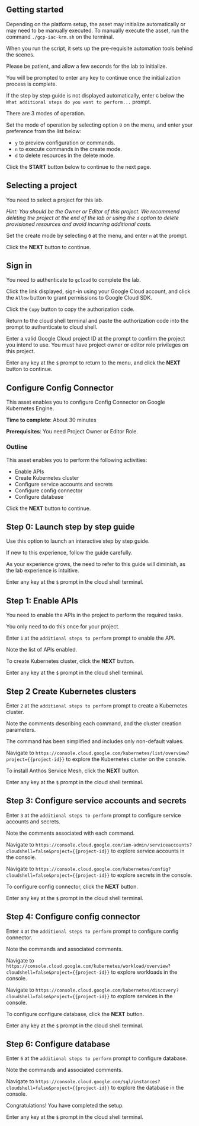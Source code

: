 ## Getting started

Depending on the platform setup, the asset may initialize automatically or may need to be manually executed. To manually execute the asset, run the command `./gcp-iac-krm.sh` on the terminal.

When you run the script, it sets up the pre-requisite automation tools behind the scenes. 

Please be patient, and allow a few seconds for the lab to initialize. 

You will be prompted to enter any key to continue once the initialization process is complete.

If the step by step guide is not displayed automatically, enter `G` below the `What additional steps do you want to perform...` prompt.

There are 3 modes of operation. 

Set the mode of operation by selecting option `0` on the menu, and enter your preference from the list below:

- `y` to preview configuration or commands.
- `n` to execute commands in the create mode.
- `d` to delete resources in the delete mode.

Click the **START** button below to continue to the next page.

## Selecting a project

You need to select a project for this lab.

*Hint: You should be the Owner or Editor of this project. We recommend deleting the project at the end of the lab or using the `d` option to delete provisioned resources and avoid incurring additional costs.*

Set the create mode by selecting `0` at the menu, and enter `n` at the prompt.

Click the **NEXT** button to continue.

## Sign in

You need to authenticate to `gcloud` to complete the lab.

Click the link displayed, sign-in using your Google Cloud account, and click the `Allow` button to grant permissions to Google Cloud SDK. 

Click the `Copy` button to copy the authorization code. 

Return to the cloud shell terminal and paste the authorization code into the prompt to authenticate to cloud shell.

Enter a valid Google Cloud project ID at the prompt to confirm the project you intend to use. You must have project owner or editor role privileges on this project.

Enter any key at the `$` prompt to return to the menu, and click the **NEXT** button to continue.

## Configure Config Connector

This asset enables you to configure Config Connector on Google Kubernetes Engine. 

**Time to complete**: About 30 minutes

**Prerequisites**: You need Project Owner or Editor Role.

### Outline

This asset enables you to perform the following activities:

 - Enable APIs
 - Create Kubernetes cluster
 - Configure service accounts and secrets
 - Configure config connector
 - Configure database

Click the **NEXT** button to continue.

## Step 0: Launch step by step guide

Use this option to launch an interactive step by step guide. 

If new to this experience, follow the guide carefully. 

As your experience grows, the need to refer to this guide will diminish, as the lab experience is intuitive.

Enter any key at the `$` prompt in the cloud shell terminal.

## Step 1: Enable APIs

You need to enable the APIs in the project to perform the required tasks. 

You only need to do this once for your project. 

Enter `1` at the `additional steps to perform` prompt to enable the API.  

Note the list of APIs enabled.

To create Kubernetes cluster, click the **NEXT** button.

Enter any key at the `$` prompt in the cloud shell terminal.

## Step 2 Create Kubernetes clusters

Enter `2` at the `additional steps to perform` prompt to create a Kubernetes cluster. 

Note the comments describing each command, and the cluster creation parameters.

The command has been simplified and includes only non-default values.

Navigate to `https://console.cloud.google.com/kubernetes/list/overview?project={{project-id}}` to explore the Kubernetes cluster on the console.

To install Anthos Service Mesh, click the **NEXT** button.

Enter any key at the `$` prompt in the cloud shell terminal.

## Step 3: Configure service accounts and secrets

Enter `3` at the `additional steps to perform` prompt to configure service accounts and secrets.

Note the comments associated with each command.

Navigate to `https://console.cloud.google.com/iam-admin/serviceaccounts?cloudshell=false&project={{project-id}}` to explore service accounts in the console.

Navigate to `https://console.cloud.google.com/kubernetes/config?cloudshell=false&project={{project-id}}` to explore secrets in the console.

To configure config connector, click the **NEXT** button.

Enter any key at the `$` prompt in the cloud shell terminal.

## Step 4: Configure config connector

Enter `4` at the `additional steps to perform` prompt to configure config connector.

Note the commands and associated comments.

Navigate to `https://console.cloud.google.com/kubernetes/workload/overview?cloudshell=false&project={{project-id}}` to explore workloads in the console.

Navigate to `https://console.cloud.google.com/kubernetes/discovery?cloudshell=false&project={{project-id}}` to explore services in the console.

To configure configure database, click the **NEXT** button.

Enter any key at the `$` prompt in the cloud shell terminal.

## Step 6: Configure database

Enter `6` at the `additional steps to perform` prompt to configure database.

Note the commands and associated comments.

Navigate to `https://console.cloud.google.com/sql/instances?cloudshell=false&project={{project-id}}` to explore the database in the console.

Congratulations! You have completed the setup.

Enter any key at the `$` prompt in the cloud shell terminal.
